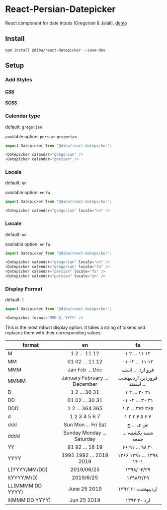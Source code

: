 # React-Persian-Datepicker
React component for date inputs (Gregorian & Jalali).
[demo](https://madibaee.github.io/React-Datepicker/demo/)

## Install

```shell
npm install @diba/react-datepicker --save-dev
```

## Setup

### Add Styles

#### [CSS](https://github.com/madibaee/React-Datepicker/blob/master/style/style.css)

#### [SCSS](https://github.com/madibaee/React-Datepicker/blob/master/style/style.scss)

### Calendar type

default: ```gregorian```

available option: ```persian``` ```gregorian```

```javascript
import Datepicker from '@diba/react-datepicker';

<Datepicker calendar="gregorian" />
<Datepicker calendar="persian" />
```

### Locale

default: ```en```

available option: ```en``` ```fa```

```javascript
import Datepicker from '@diba/react-datepicker';

<Datepicker calendar="gregorian" locale="en" />
```

### Locale

default: ```en```

available option: ```en``` ```fa```

```javascript
import Datepicker from '@diba/react-datepicker';

<Datepicker calendar="gregorian" locale="en" />
<Datepicker calendar="gregorian" locale="fa" />
<Datepicker calendar="persian" locale="fa" />
<Datepicker calendar="persian" locale="en" />
```

### Display Format

default: ```l```

```javascript
import Datepicker from '@diba/react-datepicker';

<Datepicker format="MMM D, YYYY" />
```

This is the most robust display option. It takes a string of tokens and replaces them with their corresponding values.


| format	     | en              | fa	             |
| -------------|:---------------:|:---------------:|
|M             | 1 2 ... 11 12   | ۱ ۲ ... ۱۱ ۱۲  |
|MM      	     | 01 02 ... 11 12 | ۰۱ ۰۲ ... ۱۱ ۱۲|
|MMM           | Jan Feb ... Dec | فرو ارد ... اسف|
|MMMM          | January February ... December | فروردین اردیبهشت ... اسفند |
|D             | 1 2 ... 30 31   | ۱ ۲ ... ۳۰ ۳۱|
|DD            | 01 02 ... 30 31 | ۰۱ ۰۲ ... ۳۰ ۳۱|
|DDD           | 1 2 ... 364 365 | ۱ ۲ ... ۳۶۴ ۳۶۵|
|d             | 1 2 3 4 5 6 7   | ۱ ۲ ۳ ۴ ۵ ۶ ۷ |
|ddd           | Sun Mon ... Fri Sat | ش ی ... ج |
|dddd          | Sunday Monday ... Saturday |شنبه یکشنبه ... جمعه|
|YY            | 91 92 ... 18 19 | ۶۶ ۹۱ ... ۹۸ ۳۰ |
|YYYY          | 1991 1992 ... 2018 2019 | ۱۳۶۶ ۱۳۹۱ ... ۱۳۹۸ ۱۴۰۱ |
|L(YYYY/MM/DD) | 2019/06/25       | ۱۳۹۸/۰۴/۲۹ |
|l(YYYY/M/D)   | 2019/6/25        | ۱۳۹۸/۴/۲۹ |
|LL(MMMM DD YYYY)| June 25 2019   | اردیبهشت ۲۰ ۱۳۹۲|
|ll(MMM DD YYYY) | Jun 25 2019    | ارد ۲۰ ۱۳۹۲|
